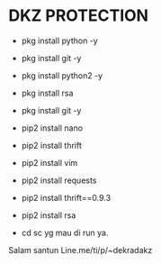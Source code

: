 # DKZ PROTECTION

- pkg install python -y
- pkg install git -y
- pkg install python2 -y
- pkg install rsa
- pkg install git -y
- pip2 install nano
- pip2 install thrift
- pip2 install vim
- pip2 install requests
- pip2 install thrift==0.9.3
- pip2 install rsa

- cd sc yg mau di run ya. 

Salam santun
Line.me/ti/p/~dekradakz

